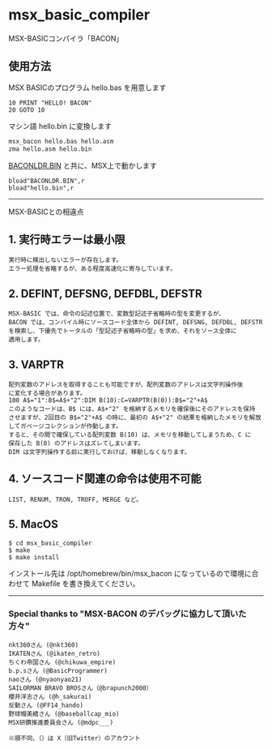 # msx_basic_compiler
MSX-BASICコンパイラ「BACON」

## 使用方法

MSX BASICのプログラム hello.bas を用意します
```basic
10 PRINT "HELLO! BACON"
20 GOTO 10
```

マシン語 hello.bin に変換します
```sh
msx_bacon hello.bas hello.asm
zma hello.asm hello.bin
```

[BACONLDR.BIN](msx_basic_compiler/baconloader/BACONLDR.BIN) と共に、MSX上で動かします
```MSX
bload"BACONLDR.BIN",r
bload"hello.bin",r
```

-------------------------------------------------------------------------------
MSX-BASICとの相違点

## 1. 実行時エラーは最小限
	実行時に検出しないエラーが存在します。 
	エラー処理を省略するが、ある程度高速化に寄与しています。

## 2. DEFINT, DEFSNG, DEFDBL, DEFSTR
	MSX-BASIC では、命令の記述位置で、変数型記述子省略時の型を変更するが、
	BACON では、コンパイル時にソースコード全体から DEFINT, DEFSNG, DEFDBL, DEFSTR
	を検索し、下優先でトータルの「型記述子省略時の型」を求め、それをソース全体に
	適用します。

## 3. VARPTR
	配列変数のアドレスを取得することも可能ですが、配列変数のアドレスは文字列操作後
	に変化する場合があります。
	100 A$="1":B$=A$+"2":DIM B(10):C=VARPTR(B(0)):B$="2"+A$
	このようなコードは、B$ には、A$+"2" を格納するメモリを確保後にそのアドレスを保持
	させますが、2回目の B$="2"+A$ の時に、最初の A$+"2" の結果を格納したメモリを解放
	してガベージコレクションが作動します。
	すると、その間で確保している配列変数 B(10) は、メモリを移動してしまうため、C に
	保存した B(0) のアドレスはズレてしまいます。
	DIM は文字列操作する前に実行しておけば、移動しなくなります。

## 4. ソースコード関連の命令は使用不可能
	LIST, RENUM, TRON, TROFF, MERGE など。

## 5. MacOS

```
$ cd msx_basic_compiler
$ make
$ make install
```

インストール先は /opt/homebrew/bin/msx_bacon になっているので環境に合わせて Makefile を書き換えてください。

-------------------------------------------------------------------------------
### Special thanks to "MSX-BACON のデバッグに協力して頂いた方々"
```
nkt360さん (@nkt360)
IKATENさん (@ikaten_retro)
ちくわ帝国さん (@chikuwa_empire)
b.p.sさん (@BasicProgrammer)
naoさん (@nyaonyao21)
SAILORMAN BRAVO BROSさん（@brapunch2000）
櫻井洋志さん (@h_sakurai)
反動さん (@FF14_hando)
野球帽美緒さん (@baseballcap_mio)
MSX研鑽推進委員会さん (@mdpc___)
```
	※順不同、（）は X（旧Twitter）のアカウント
